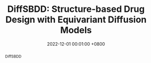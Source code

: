 ---
title:          "DiffSBDD: Structure-based Drug Design with Equivariant Diffusion Models"
date:           2022-12-01 00:01:00 +0800
selected:       true
pub:            "MLSB @ NeurIPS"
# pub_pre:        "Submitted to "
# pub_post:       'Under review.'
# pub_last:       ' <span class="badge badge-pill badge-custom badge-success">Spotlight</span>'
pub_date:       "2022"

abstract: >-
  DiffSBDD 
cover:          https://miro.medium.com/v2/resize:fit:1400/1*YVAA3CzJzvDrk_XvMXWbMw.png
authors:
  - Arne Schneuing
  - Yuanqi Du
  - Charles Harris
  - Arian Jamasb
  - Ilia Igashov
  - Weitao Du
  - Tom Blundell
  - Pietro Lió
  - Carla Gomes
  - Max Welling
  - Michael Bronstein
  - Bruno Correia 
links:
  Code: https://github.com/arneschneuing/DiffSBDD
  Paper: https://arxiv.org/abs/2210.13695
---
